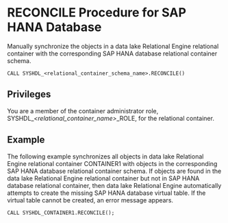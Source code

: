 <!-- loio3ee2d49bdc034355aed528d92a426c3b -->

# RECONCILE Procedure for SAP HANA Database

Manually synchronize the objects in a data lake Relational Engine relational container with the corresponding SAP HANA database relational container schema.



```
CALL SYSHDL_<relational_container_schema_name>.RECONCILE()
```



<a name="loio3ee2d49bdc034355aed528d92a426c3b__section_xlt_rnx_cjb"/>

## Privileges

You are a member of the container administrator role, SYSHDL\_*<relational\_container\_name\>*\_ROLE, for the relational container.



<a name="loio3ee2d49bdc034355aed528d92a426c3b__section_f5l_5nx_cjb"/>

## Example

The following example synchronizes all objects in data lake Relational Engine relational container CONTAINER1 with objects in the corresponding SAP HANA database relational container schema. If objects are found in the data lake Relational Engine relational container but not in SAP HANA database relational container, then data lake Relational Engine automatically attempts to create the missing SAP HANA database virtual table. If the virtual table cannot be created, an error message appears.

```
CALL SYSHDL_CONTAINER1.RECONCILE();
```

